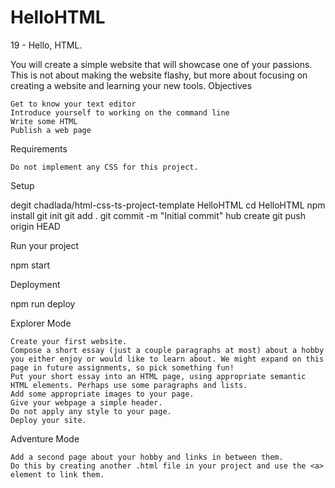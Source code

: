 # HelloHTML

19 - Hello, HTML.

You will create a simple website that will showcase one of your passions. This is not about making the website flashy, but more about focusing on creating a website and learning your new tools.
Objectives

    Get to know your text editor
    Introduce yourself to working on the command line
    Write some HTML
    Publish a web page

Requirements

    Do not implement any CSS for this project.

Setup

degit chadlada/html-css-ts-project-template HelloHTML
cd HelloHTML
npm install
git init
git add .
git commit -m "Initial commit"
hub create
git push origin HEAD

Run your project

npm start

Deployment

npm run deploy

Explorer Mode

    Create your first website.
    Compose a short essay (just a couple paragraphs at most) about a hobby you either enjoy or would like to learn about. We might expand on this page in future assignments, so pick something fun!
    Put your short essay into an HTML page, using appropriate semantic HTML elements. Perhaps use some paragraphs and lists.
    Add some appropriate images to your page.
    Give your webpage a simple header.
    Do not apply any style to your page.
    Deploy your site.

Adventure Mode

    Add a second page about your hobby and links in between them.
    Do this by creating another .html file in your project and use the <a> element to link them.

